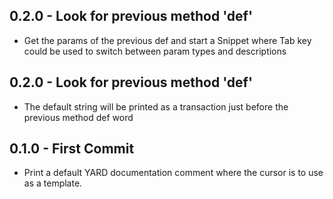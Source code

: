 ## 0.2.0 - Look for previous method 'def'
* Get the params of the previous def and start a Snippet where Tab key could be
used to switch between param types and descriptions
## 0.2.0 - Look for previous method 'def'
* The default string will be printed as a transaction just before the previous
method def word
## 0.1.0 - First Commit
* Print a default YARD documentation comment where the cursor is to use as
  a template.
